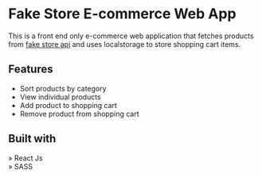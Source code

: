 # Fake Store E-commerce Web App

This is a front end only e-commerce web application that fetches products from [fake store api](https://fakestoreapi.com/products) and uses localstorage to store shopping cart items.

## Features

- Sort products by category
- View individual products
- Add product to shopping cart
- Remove product from shopping cart

## Built with

» React Js  
» SASS
